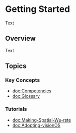 # Getting Started

<!--@START_MENU_TOKEN@-->Text<!--@END_MENU_TOKEN@-->

## Overview

<!--@START_MENU_TOKEN@-->Text<!--@END_MENU_TOKEN@-->

## Topics

### Key Concepts

- <doc:Competencies>
- <doc:Glossary>

### Tutorials

- <doc:Making-Spatial-Wu-rste>
- <doc:Adopting-visionOS>
